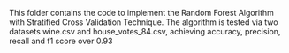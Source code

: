 This folder contains the code to implement the Random Forest Algorithm with Stratified Cross Validation Technique. The algorithm is tested via two datasets wine.csv and house_votes_84.csv, achieving accuracy, precision, recall and f1 score over 0.93
